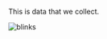 
This is data that we collect.

![blinks](https://user-images.githubusercontent.com/52719688/218289176-da11735f-f588-4093-8944-d7200d99465b.png)
